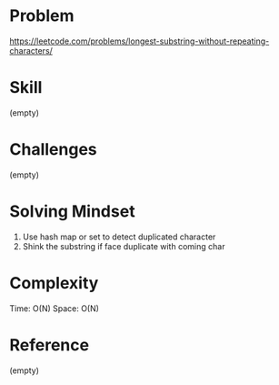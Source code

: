 
# Problem
https://leetcode.com/problems/longest-substring-without-repeating-characters/

# Skill
(empty)

# Challenges
(empty)

# Solving Mindset
1. Use hash map or set to detect duplicated character
2. Shink the substring if face duplicate with coming char

# Complexity
Time: O(N)
Space: O(N)

# Reference
(empty)
